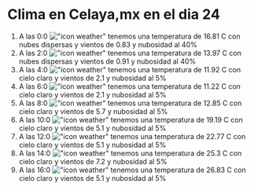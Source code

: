 # Clima en Celaya,mx en el dia 24

1. A las 0:0 !["icon weather"](http://openweathermap.org/img/w/03n.png) tenemos una temperatura de 16.81 C con nubes dispersas y  vientos de 0.83 y nubosidad al 40%
1. A las 2:0 !["icon weather"](http://openweathermap.org/img/w/03n.png) tenemos una temperatura de 13.97 C con nubes dispersas y  vientos de 0.91 y nubosidad al 40%
1. A las 4:0 !["icon weather"](http://openweathermap.org/img/w/01n.png) tenemos una temperatura de 11.92 C con cielo claro y  vientos de 2.1 y nubosidad al 5%
1. A las 6:0 !["icon weather"](http://openweathermap.org/img/w/01n.png) tenemos una temperatura de 11.22 C con cielo claro y  vientos de 2.1 y nubosidad al 5%
1. A las 8:0 !["icon weather"](http://openweathermap.org/img/w/01d.png) tenemos una temperatura de 12.85 C con cielo claro y  vientos de 5.7 y nubosidad al 5%
1. A las 10:0 !["icon weather"](http://openweathermap.org/img/w/01d.png) tenemos una temperatura de 19.19 C con cielo claro y  vientos de 5.1 y nubosidad al 5%
1. A las 12:0 !["icon weather"](http://openweathermap.org/img/w/01d.png) tenemos una temperatura de 22.77 C con cielo claro y  vientos de 5.1 y nubosidad al 5%
1. A las 14:0 !["icon weather"](http://openweathermap.org/img/w/01d.png) tenemos una temperatura de 25.3 C con cielo claro y  vientos de 7.2 y nubosidad al 5%
1. A las 16:0 !["icon weather"](http://openweathermap.org/img/w/01d.png) tenemos una temperatura de 26.83 C con cielo claro y  vientos de 5.1 y nubosidad al 5%
